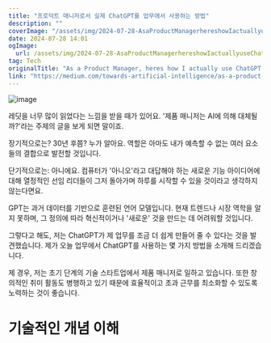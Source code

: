 ```yaml
---
title: "프로덕트 매니저로서 실제 ChatGPT를 업무에서 사용하는 방법"
description: ""
coverImage: "/assets/img/2024-07-28-AsaProductManagerhereshowIactuallyuseChatGPTatwork_0.png"
date: 2024-07-28 14:01
ogImage: 
  url: /assets/img/2024-07-28-AsaProductManagerhereshowIactuallyuseChatGPTatwork_0.png
tag: Tech
originalTitle: "As a Product Manager, heres how I actually use ChatGPT at work"
link: "https://medium.com/towards-artificial-intelligence/as-a-product-manager-heres-how-i-actually-use-chatgpt-at-work-66748730cece"
---
```



![image](/assets/img/2024-07-28-AsaProductManagerhereshowIactuallyuseChatGPTatwork_0.png)

레딧을 너무 많이 읽었다는 느낌을 받을 때가 있어요. '제품 매니저는 AI에 의해 대체될까?'라는 주제의 글을 보게 되면 말이죠.

장기적으로는? 30년 후쯤? 누가 알아요. 역할은 아마도 내가 예측할 수 없는 여러 요소들의 결합으로 발전할 것입니다.

단기적으로는: 아니에요. 컴퓨터가 '아니오'라고 대답해야 하는 새로운 기능 아이디어에 대해 열정적인 선임 리더들이 그저 돌아가며 하루를 시작할 수 있을 것이라고 생각하지 않는다면요.

<div class="content-ad"></div>

GPT는 과거 데이터를 기반으로 훈련된 언어 모델입니다. 현재 트렌드나 시장 역학을 알지 못하며, 그 정의에 따라 혁신적이거나 '새로운' 것을 만드는 데 어려워할 것입니다.

그렇다고 해도, 저는 ChatGPT가 제 업무를 조금 더 쉽게 만들어 줄 수 있다는 것을 발견했습니다. 제가 오늘 업무에서 ChatGPT를 사용하는 몇 가지 방법을 소개해 드리겠습니다.

제 경우, 저는 초기 단계의 기술 스타트업에서 제품 매니저로 일하고 있습니다. 또한 창의적인 취미 활동도 병행하고 있기 때문에 효율적이고 초과 근무를 최소화할 수 있도록 노력하는 것이 좋습니다.

# 기술적인 개념 이해